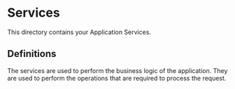 # Services

This directory contains your Application Services.

## Definitions

The services are used to perform the business logic of the application. They are used to perform the operations that are required to process the request.
